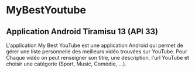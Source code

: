 # MyBestYoutube

## Application Android Tiramisu 13 (API 33)

L'application My Best YouTube est une application Android qui permet de gérer une liste personnelle des meilleurs vidéo trouvées sur YouTube. Pour Chaque vidéo on peut renseigner son titre, une description, l'url YouTube et choisir une catégorie (Sport, Music, Comédie, ...).

